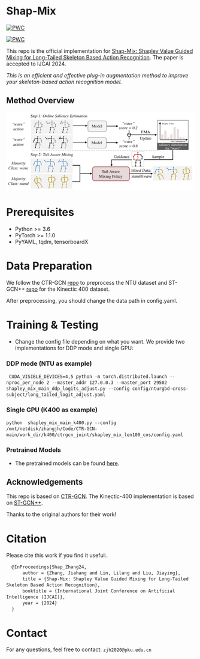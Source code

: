 # Shap-Mix
[![PWC](https://img.shields.io/endpoint.svg?url=https://paperswithcode.com/badge/shap-mix-shapley-value-guided-mixing-for-long/skeleton-based-action-recognition-on-ntu-rgbd)](https://paperswithcode.com/sota/skeleton-based-action-recognition-on-ntu-rgbd?p=shap-mix-shapley-value-guided-mixing-for-long)

[![PWC](https://img.shields.io/endpoint.svg?url=https://paperswithcode.com/badge/shap-mix-shapley-value-guided-mixing-for-long/skeleton-based-action-recognition-on-ntu-rgbd-1)](https://paperswithcode.com/sota/skeleton-based-action-recognition-on-ntu-rgbd-1?p=shap-mix-shapley-value-guided-mixing-for-long)


This repo is the official implementation for [Shap-Mix: Shapley Value Guided Mixing for Long-Tailed Skeleton Based Action Recognition](https://arxiv.org/abs/2308.03975). The paper is accepted to IJCAI 2024. 

*This is an efficient and effective plug-in augmentation method to improve your skeleton-based action recognition model.*

## Method Overview
![image](src/pipeline.png)
# Prerequisites

- Python >= 3.6
- PyTorch >= 1.1.0
- PyYAML, tqdm, tensorboardX


# Data Preparation

We follow the CTR-GCN [repo](https://github.com/Uason-Chen/CTR-GCN) to preprocess the NTU dataset and ST-GCN++ [repo](https://github.com/kennymckormick/pyskl) for the Kinectic 400 dataset.

After preprocessing, you should change the data path in config.yaml.

# Training & Testing

- Change the config file depending on what you want.
We provide two implementations for DDP mode and single GPU:

### DDP mode (NTU as example)
```
 CUDA_VISIBLE_DEVICES=4,5 python -m torch.distributed.launch --nproc_per_node 2 --master_addr 127.0.0.3 --master_port 29502  shapley_mix_main_ddp_logits_adjust.py --config config/nturgbd-cross-subject/long_tailed_logit_adjust.yaml
```

### Single GPU (K400 as example)
```
python  shapley_mix_main_k400.py --config /mnt/netdisk/zhangjh/Code/CTR-GCN-main/work_dir/k400/ctrgcn_joint/shapley_mix_len100_cos/config.yaml
```

### Pretrained Models

- The pretrained models can be found [here](https://drive.google.com/drive/folders/1XuBTaDTwdK5JB2dqqavBS_W-EUKwR1nU?usp=sharing).

## Acknowledgements

This repo is based on [CTR-GCN](https://github.com/Uason-Chen/CTR-GCN). 
The Kinectic-400 implementation is based on [ST-GCN++](https://github.com/kennymckormick/pyskl).

Thanks to the original authors for their work!

# Citation

Please cite this work if you find it useful:.

      @InProceedings{Shap_Zhang24,
          author = {Zhang, Jiahang and Lin, Lilang and Liu, Jiaying},
          title = {Shap-Mix: Shapley Value Guided Mixing for Long-Tailed Skeleton Based Action Recognition},
          booktitle = {International Joint Conference on Artificial Intelligence (IJCAI)},
          year = {2024}
      }


# Contact
For any questions, feel free to contact: `zjh2020@pku.edu.cn`
